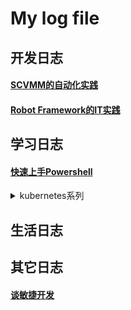 # My log file

## 开发日志
#### [SCVMM的自动化实践](https://github.com/DamaoShao/blog/issues/2)
#### [Robot Framework的IT实践](https://github.com/DamaoShao/blog/issues/4)

## 学习日志
#### [快速上手Powershell](https://github.com/DamaoShao/blog/issues/3)
<details>
  <summary> kubernetes系列 </summary>
</details>

## 生活日志

## 其它日志
#### [谈敏捷开发](https://github.com/DamaoShao/blog/issues/1)
